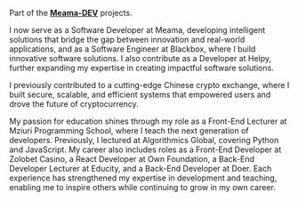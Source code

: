 Part of the [**Meama-DEV**](https://github.com/Meama-DEV) projects.

I now serve as a Software Developer at Meama, developing intelligent solutions that bridge the gap between innovation and real-world applications, and as a Software Engineer at Blackbox, where I build innovative software solutions. I also contribute as a Developer at Helpy, further expanding my expertise in creating impactful software solutions.

I previously contributed to a cutting-edge Chinese crypto exchange, where I built secure, scalable, and efficient systems that empowered users and drove the future of cryptocurrency.

My passion for education shines through my role as a Front-End Lecturer at Mziuri Programming School, where I teach the next generation of developers. Previously, I lectured at Algorithmics Global, covering Python and JavaScript. My career also includes roles as a Front-End Developer at Zolobet Casino, a React Developer at Own Foundation, a Back-End Developer Lecturer at Educity, and a Back-End Developer at Doer. Each experience has strengthened my expertise in development and teaching, enabling me to inspire others while continuing to grow in my own career.
